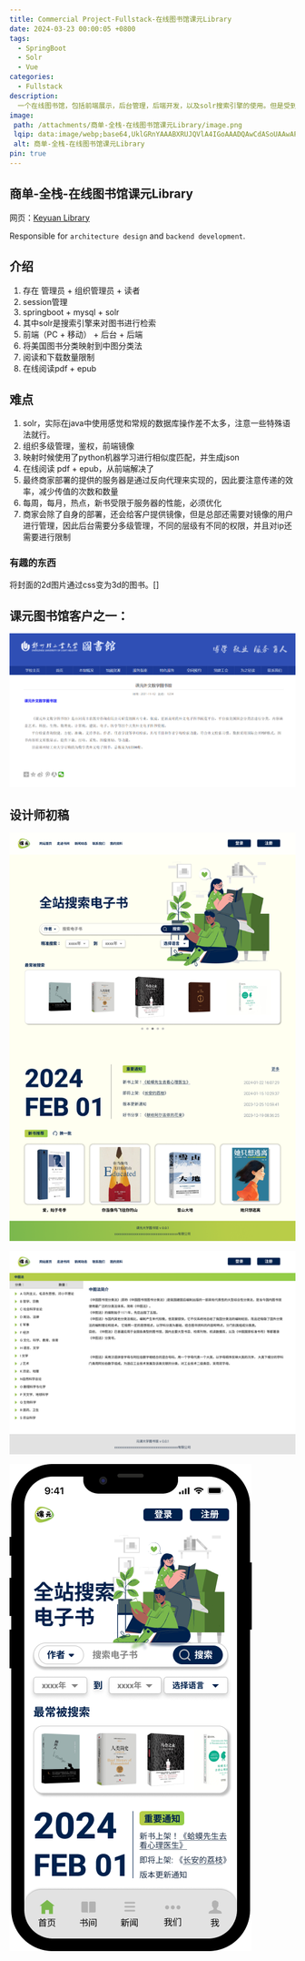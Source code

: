 ```yaml
---
title: Commercial Project-Fullstack-在线图书馆课元Library
date: 2024-03-23 00:00:05 +0800
tags:
  - SpringBoot
  - Solr
  - Vue
categories:
  - Fullstack
description:
  一个在线图书馆，包括前端展示，后台管理，后端开发，以及solr搜索引擎的使用。但是受到了最终商家服务器的性能和带宽限制，因此需要对前端和后端进行优化。
image:
 path: /attachments/商单-全栈-在线图书馆课元Library/image.png
 lqip: data:image/webp;base64,UklGRnYAAABXRUJQVlA4IGoAAADQAwCdASoUAAwAPxFysFAsJqSisAgBgCIJYwDG9CG+2G9NJ/uE14AA/up7yTYg+v0fkZ50iFakbXBFErxoPYuv4V7er9PkPanPJxDKsi+Rr8QfWbkL/f0fxL8BqBdn5TeIfiMKw6kyQAAA
 alt: 商单-全栈-在线图书馆课元Library
pin: true
---
```


## 商单-全栈-在线图书馆课元Library

网页：[Keyuan Library](https://kybook.witnew.net/)

Responsible for `architecture design` and `backend development`.

## 介绍

1. 存在 管理员 + 组织管理员 + 读者
2. session管理
3. springboot + mysql + solr
4. 其中solr是搜索引擎来对图书进行检索
5. 前端（PC + 移动） + 后台 + 后端
6. 将美国图书分类映射到中图分类法
7. 阅读和下载数量限制
8. 在线阅读pdf + epub

## 难点
1. solr，实际在java中使用感觉和常规的数据库操作差不太多，注意一些特殊语法就行。
2. 组织多级管理，鉴权，前端镜像
3. 映射时候使用了python机器学习进行相似度匹配，并生成json
4. 在线阅读 pdf + epub，从前端解决了
5. 最终商家部署的提供的服务器是通过反向代理来实现的，因此要注意传递的效率，减少传值的次数和数量
6. 每周，每月，热点，新书受限于服务器的性能，必须优化
7. 商家会除了自身的部署，还会给客户提供镜像，但是总部还需要对镜像的用户进行管理，因此后台需要分多级管理，不同的层级有不同的权限，并且对ip还需要进行限制

### 有趣的东西
将封面的2d图片通过css变为3d的图书。[]

## 课元图书馆客户之一：

![alt text](/attachments/商单-全栈-在线图书馆课元Library/image-3.png)

## 设计师初稿
![alt text](/attachments/商单-全栈-在线图书馆课元Library/image.png)

![alt text](/attachments/商单-全栈-在线图书馆课元Library/image-2.png)

![alt text](/attachments/商单-全栈-在线图书馆课元Library/image-1.png)